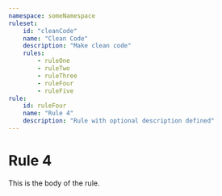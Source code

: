 ```yaml
---
namespace: someNamespace
ruleset:
    id: "cleanCode"
    name: "Clean Code"
    description: "Make clean code"
    rules:
        - ruleOne
        - ruleTwo
        - ruleThree
        - ruleFour
        - ruleFive
rule:
    id: ruleFour
    name: "Rule 4"
    description: "Rule with optional description defined"
---
```


# Rule 4

This is the body of the rule.
